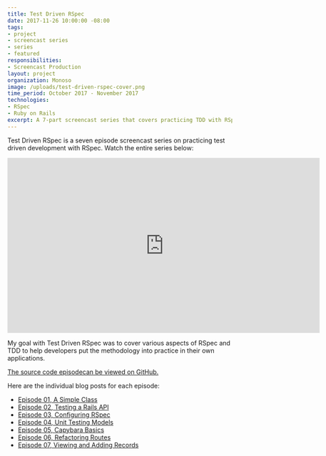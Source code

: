 ```yaml
---
title: Test Driven RSpec
date: 2017-11-26 10:00:00 -08:00
tags:
- project
- screencast series
- series
- featured
responsibilities:
- Screencast Production
layout: project
organization: Monoso
image: /uploads/test-driven-rspec-cover.png
time_period: October 2017 - November 2017
technologies:
- RSpec
- Ruby on Rails
excerpt: A 7-part screencast series that covers practicing TDD with RSpec.
---
```


Test Driven RSpec is a seven episode screencast series on practicing
test driven development with RSpec. Watch the entire series below:

<iframe width="700" height="393" src="https://www.youtube.com/embed/videoseries?list=PLr442xinba86s9cCWxoIH_xq5UE9Wwo4Z" frameborder="0" gesture="media" allowfullscreen></iframe>

My goal with Test Driven RSpec was to cover various aspects of RSpec and
TDD to help developers put the methodology into practice in their own
applications.

[The source code episodecan be viewed on
GitHub.](https://github.com/monoso/test-driven-rspec)

Here are the individual blog posts for each episode:

- [Episode 01, A Simple Class](/test-driven-rspec-episode-01)
- [Episode 02, Testing a Rails API](/test-driven-rspec-episode-02)
- [Episode 03, Configuring RSpec](/test-driven-rspec-episode-03)
- [Episode 04, Unit Testing Models](/test-driven-rspec-episode-04)
- [Episode 05, Capybara Basics](/test-driven-rspec-episode-05)
- [Episode 06, Refactoring Routes](/test-driven-rspec-episode-06)
- [Episode 07, Viewing and Adding Records](/test-driven-rspec-episode-07)
